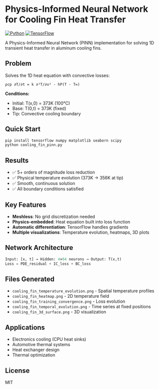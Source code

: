 # Physics-Informed Neural Network for Cooling Fin Heat Transfer

[![Python](https://img.shields.io/badge/Python-3.11%2B-blue)](https://www.python.org/)
[![TensorFlow](https://img.shields.io/badge/TensorFlow-2.0%2B-orange)](https://tensorflow.org/)

A Physics-Informed Neural Network (PINN) implementation for solving 1D transient heat transfer in aluminum cooling fins.

## Problem

Solves the 1D heat equation with convective losses:
```
ρcp ∂T/∂t = k ∂²T/∂x² - hP(T - T∞)
```

**Conditions:**
- Initial: T(x,0) = 373K (100°C)
- Base: T(0,t) = 373K (fixed)
- Tip: Convective cooling boundary

## Quick Start

```bash
pip install tensorflow numpy matplotlib seaborn scipy
python cooling_fin_pinn.py
```

## Results

- ✅ 5+ orders of magnitude loss reduction
- ✅ Physical temperature evolution (373K → 356K at tip)
- ✅ Smooth, continuous solution
- ✅ All boundary conditions satisfied

## Key Features

- **Meshless**: No grid discretization needed
- **Physics-embedded**: Heat equation built into loss function
- **Automatic differentiation**: TensorFlow handles gradients
- **Multiple visualizations**: Temperature evolution, heatmaps, 3D plots

## Network Architecture

```python
Input: [x, t] → Hidden: 4×64 neurons → Output: T(x,t)
Loss = PDE_residual + IC_loss + BC_loss
```

## Files Generated

- `cooling_fin_temperature_evolution.png` - Spatial temperature profiles
- `cooling_fin_heatmap.png` - 2D temperature field
- `cooling_fin_training_convergence.png` - Loss evolution
- `cooling_fin_temporal_evolution.png` - Time series at fixed positions
- `cooling_fin_3d_surface.png` - 3D visualization

## Applications

- Electronics cooling (CPU heat sinks)
- Automotive thermal systems
- Heat exchanger design
- Thermal optimization

## License

MIT